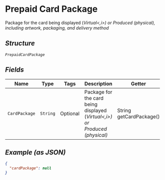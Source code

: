 
# Prepaid Card Package

Package for the card being displayed (<i>Virtual<,i>) or <i>Produced (physical)</i>, including artwork, packaging, and delivery method

## Structure

`PrepaidCardPackage`

## Fields

| Name | Type | Tags | Description | Getter | Setter |
|  --- | --- | --- | --- | --- | --- |
| `CardPackage` | `String` | Optional | Package for the card being displayed (<i>Virtual<,i>) or <i>Produced (physical)</i> | String getCardPackage() | setCardPackage(String cardPackage) |

## Example (as JSON)

```json
{
  "cardPackage": null
}
```

